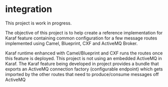 integration
===========

This project is work in progress. 

The objective of this project is to help create a reference implementation for Karaf feature containing common configuration for a few message routes implemented using Camel, Blueprint, CXF and ActiveMQ Broker.

Karaf runtime enhanced with Camel/Blueprint and CXF runs the routes once this feature is deployed. This project is not using an embedded ActiveMQ in Karaf. The Karaf feature being developed in project provides a bundle that exports an ActiveMQ connection factory (configurable endpoint) which gets imported by the other routes that need to produce/consume messages off ActiveMQ



